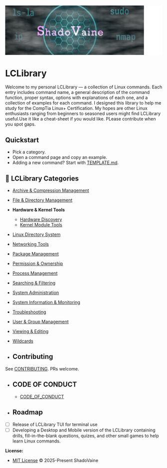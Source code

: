 <p align="center">
  <img src="./media/ShadoVaine-Banner.png" alt="ShadoVaine Banner" />
</p>

# LCLibrary

Welcome to my personal LCLibrary — a collection of Linux commands. Each entry includes command name, a general description of the command function, proper syntax, options with explanations of each one, and a collection of examples for each command. I designed this library to help me study for the CompTia Linux+ Certification. My hopes are other Linux enthusiasts ranging from beginners to seasoned users might find LCLibrary useful.Use it like a cheat-sheet if you would like. PLease contribute when you spot gaps.

## Quickstart
- Pick a category.
- Open a command page and copy an example.
- Adding a new command? Start with [TEMPLATE.md](.github/PULL_REQUEST_TEMPLATE.md).

## 📁 LCLibrary Categories

- [Archive & Compression Management](./Archiving_and_Compressing_Management/Archiving_and_Compressing_Commands.md)
- [File & Directory Management](./File_and_Directory_Management/File_and_Directory_Commands.md)
- **Hardware & Kernel Tools**
  - [Hardware Discovery](./Hardware_and_Kernel_Tools/Hardware_Discovery.md)
  - [Kernel Module Tools](./Hardware_and_Kernel_Tools/Kernel_Module_Tools.md)
- [Linux Directory System](./Linux_Directory_System/Linux_Directory.md)
- [Networking Tools](./Networking_Tools/Networking_Commands.md)
- [Package Management](./Package_Management/Package_Management_Commands.md)
- [Permission & Ownership](./Permissions_and_Ownership/Permissions_and_Ownership_Commands.md)
- [Process Management](./Process_Management/Processing_Commands.md)
- [Searching & Filtering](./Search_and_Filter_Management/Search_and_Filter_Commands.md)
- [System Administration](./System_Administration/System_Admin_Commands.md)
- [System Information & Monitoring](./System_Information_and_Monitoring/System_Info_and_Monitoring_Commands.md)
- [Troubleshooting](./TroubleShooting_Management/TroubleShooting_Commands.md)
- [User & Group Management](./User_and_Group_Management/User_and_Group_Commands.md)
- [Viewing & Editing](./View_and_Edit_Management/Viewing_and_Editing_Commands.md)
- [Wildcards](./Wildcards/Wildcard_Commands.md)

- ## Contributing
See [CONTRIBUTING](./CONTRIBUTING.md). PRs welcome.

- ## CODE OF CONDUCT
  - [CODE_OF_CONDUCT](./CODE_OF_CONDUCT.md) 

- ## Roadmap
- [ ] Release of LCLibrary TUI for terminal use
- [ ] Developing a Desktop and Mobile version of the LCLibrary containing drills, fill-in-the-blank questions, quizes, and other small games to help learn Linux commands.

 **License:**
  - [MIT License](./LICENSE) &copy; 2025-Present ShadoVaine